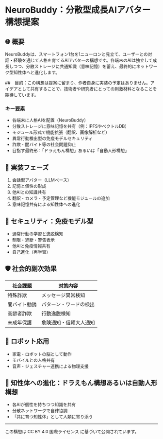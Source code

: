 # NeuroBuddy：分散型成長AIアバター構想提案

## 🌐 概要

NeuroBuddyは、スマートフォン1台を1ニューロンと見立て、ユーザーとの対話・経験を通じて人格を育てるAIアバターの構想です。各端末のAIは独立して成長しつつ、分散ストレージに共通知識（意味記憶）を蓄え、最終的にネットワーク型知性体へと進化します。

##　目的：この構想は提案に留まり、作者自身に実装の予定はありません。アイデアとして共有することで、技術者や研究者にとっての刺激材料となることを期待しています。

### キー要素
- 各端末に人格AIを配置（NeuroBuddy）
- 分散ストレージに意味記憶を共有（例：IPFSやベクトルDB）
- モジュール形式で機能拡張（翻訳、画像解析など）
- 異常行動検出型の免疫モデルセキュリティ
- 詐欺・闇バイト等の社会問題抑止
- 目指す最終形：「ドラえもん構想」あるいは「自動人形構想」

## 🔧 実装フェーズ

1. 会話型アバター（LLMベース）
2. 記憶と個性の形成
3. 他AIとの知識共有
4. 翻訳・カメラ・予定管理など機能モジュールの追加
5. 意味記憶共有による知性体への進化

## 🔐 セキュリティ：免疫モデル型

- 通常行動の学習と逸脱検知
- 制限・遮断・警告表示
- 他AIと免疫情報共有
- 自己進化（再学習）

## 🛡️ 社会的副次効果

| 社会課題 | 対策内容 |
|----------|----------|
| 特殊詐欺 | メッセージ異常検知 |
| 闇バイト勧誘 | パターン・ワードの検出 |
| 高齢者詐欺 | 行動逸脱検知 |
| 未成年保護 | 危険通知・信頼大人通知 |

## 🤖 ロボット応用

- 家電・ロボットの脳として動作
- モバイルとの人格共有
- 音声・ジェスチャー連携による物理支援

## 🧠 知性体への進化：ドラえもん構想あるいは自動人形構想

- 各AIが個性を持ちつつ知識を共有
- 分散ネットワークで自律協調
- 「共に育つ知性体」として人類に寄り添う

---

この構想は CC BY 4.0 国際ライセンス に基づいて公開されています。
